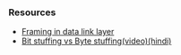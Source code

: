 ### Resources
- [Framing in data link layer](https://www.geeksforgeeks.org/framing-in-data-link-layer/)
- [Bit stuffing vs Byte stuffing(video)(hindi)](https://www.youtube.com/watch?v=2U6kPu0dfqI)
